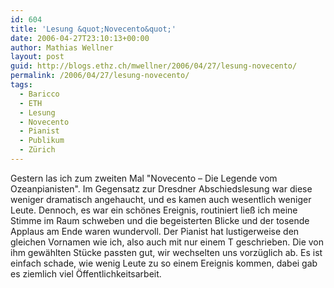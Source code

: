 ```yaml
---
id: 604
title: 'Lesung &quot;Novecento&quot;'
date: 2006-04-27T23:10:13+00:00
author: Mathias Wellner
layout: post
guid: http://blogs.ethz.ch/mwellner/2006/04/27/lesung-novecento/
permalink: /2006/04/27/lesung-novecento/
tags:
  - Baricco
  - ETH
  - Lesung
  - Novecento
  - Pianist
  - Publikum
  - Zürich
---
```

Gestern las ich zum zweiten Mal "Novecento &#8211; Die Legende vom Ozeanpianisten". Im Gegensatz zur Dresdner Abschiedslesung war diese weniger dramatisch angehaucht, und es kamen auch wesentlich weniger Leute. Dennoch, es war ein schönes Ereignis, routiniert ließ ich meine Stimme im Raum schweben und die begeisterten Blicke und der tosende Applaus am Ende waren wundervoll. Der Pianist hat lustigerweise den gleichen Vornamen wie ich, also auch mit nur einem T geschrieben. Die von ihm gewählten Stücke passten gut, wir wechselten uns vorzüglich ab. Es ist einfach schade, wie wenig Leute zu so einem Ereignis kommen, dabei gab es ziemlich viel Öffentlichkeitsarbeit.